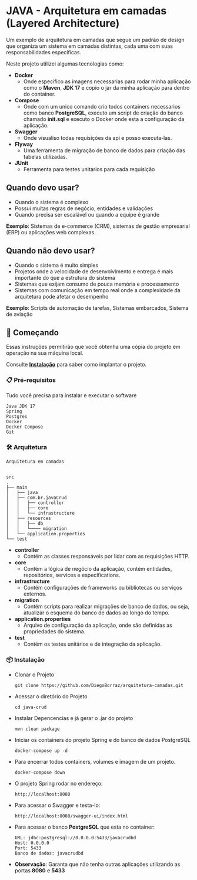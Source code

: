 # JAVA - Arquitetura em camadas (Layered Architecture)

Um exemplo de  arquitetura em camadas que segue um padrão de design que organiza um sistema em camadas distintas, cada uma com suas responsabilidades específicas.


Neste projeto utilizei algumas tecnologias como:

* **Docker**
  * Onde especifico as imagens necessarias para rodar minha aplicação como o **Maven**, **JDK 17** e copio o jar da minha aplicação para dentro do container.
* **Compose**
  * Onde com um unico comando crio todos containers necessarios como banco **PostgreSQL**, executo um script de criação do banco chamado **init.sql** e executo o Docker onde esta a configuração da aplicação.
* **Swagger**
  * Onde visualiso todas requisições da api e posso executa-las.
* **Flyway**
  * Uma ferramenta de migração de banco de dados para criação das tabelas utilizadas.
* **JUnit**
  * Ferramenta para testes unitarios para cada requisição

## Quando devo usar?

* Quando o sistema é complexo
* Possui muitas regras de negócio, entidades e validações
* Quando precisa ser escalável ou quando a equipe é grande

**Exemplo**: Sistemas de e-commerce (CRM), sistemas de gestão empresarial (ERP) ou aplicações web complexas.

## Quando não devo usar?

* Quando o sistema é muito simples
* Projetos onde a velocidade de desenvolvimento e entrega é mais importante do que a estrutura do sistema
* Sistemas que exijam consumo de pouca memória e processamento
* Sistemas com comunicação em tempo real onde a complexidade da arquitetura pode afetar o desempenho 

**Exemplo**: Scripts de automação de tarefas, Sistemas embarcados, Sistema de aviação

## 🚀 Começando

Essas instruções permitirão que você obtenha uma cópia do projeto em operação na sua máquina local.

Consulte **[Instalação](#-instala%C3%A7%C3%A3o)** para saber como implantar o projeto.

### 📋 Pré-requisitos

Tudo você precisa para instalar e executar o software

```
Java JDK 17
Spring
Postgres
Docker
Docker Compose
Git
```
###  🛠️ Arquitetura
```
Arquitetura em camadas
```
```aiignore

src
.
├── main
│   ├── java
│   ├── com.br.javaCrud
│   │   ├── controller 
│   │   ├── core 
│   │   └── infrastructure
│   ├── resources
│   │   ├── db
│   │   └──── migration
│   └── application.properties
└── test
```

* **controller**
  * Contém as classes responsáveis por lidar com as requisições HTTP.
* **core**
  * Contém a lógica de negócio da aplicação, contém entidades, repositórios, services e especifications.
* **infrastructure**
  * Contém configurações de frameworks ou bibliotecas ou serviços externos.
* **migration**
  * Contém scripts para realizar migrações de banco de dados, ou seja, atualizar o esquema do banco de dados ao longo do tempo.
* **application.properties**
  * Arquivo de configuração da aplicação, onde são definidas as propriedades do sistema.
* **test**
  * Contém os testes unitários e de integração da aplicação.
  
### 📦 Instalação

* Clonar o Projeto
    ```
    git clone https://github.com/DiegoBorraz/arquitetura-camadas.git
    ```
* Acessar o diretório do Projeto
  ```
  cd java-crud
  ```
* Instalar Depencencias e já gerar o .jar do projeto
  ```
  mvn clean package
  ```
* Iniciar os containers do projeto Spring e do banco de dados PostgreSQL
  ```
  docker-compose up -d
  ``` 
* Para encerrar todos containers, volumes e imagem de um projeto.
    ```
    docker-compose down
    ```
* O projeto Spring rodar no endereço:
    ```
    http://localhost:8080
    ```
* Para acessar o Swagger e testa-lo:
    ```
    http://localhost:8080/swagger-ui/index.html
    ```
* Para acessar o banco **PostgreSQL** que esta no container:
    ```
    URL: jdbc:postgresql://0.0.0.0:5433/javacrudbd
    Host: 0.0.0.0
    Port: 5433
    Banco de dados: javacrudbd
    ```
* **Observação**:  Garanta que não tenha outras aplicações utilizando as portas **8080** e **5433** 



